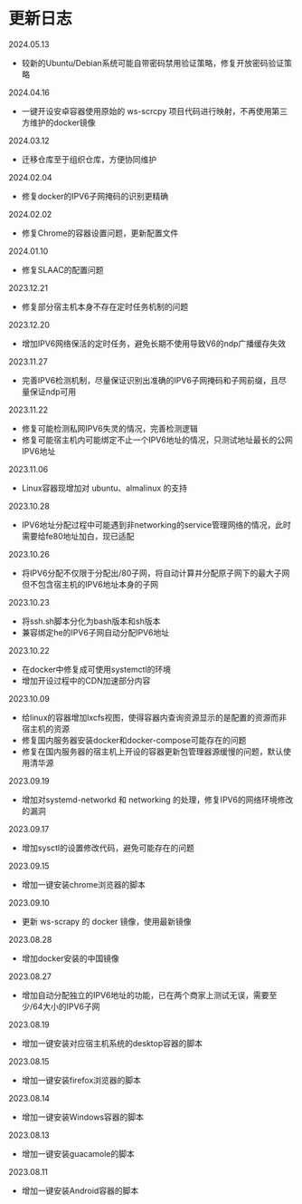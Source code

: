 # 更新日志

2024.05.13

- 较新的Ubuntu/Debian系统可能自带密码禁用验证策略，修复开放密码验证策略

2024.04.16

- 一键开设安卓容器使用原始的 ws-scrcpy 项目代码进行映射，不再使用第三方维护的docker镜像

2024.03.12

- 迁移仓库至于组织仓库，方便协同维护

2024.02.04

- 修复docker的IPV6子网掩码的识别更精确

2024.02.02

- 修复Chrome的容器设置问题，更新配置文件

2024.01.10

- 修复SLAAC的配置问题

2023.12.21

- 修复部分宿主机本身不存在定时任务机制的问题

2023.12.20

- 增加IPV6网络保活的定时任务，避免长期不使用导致V6的ndp广播缓存失效

2023.11.27

- 完善IPV6检测机制，尽量保证识别出准确的IPV6子网掩码和子网前缀，且尽量保证ndp可用

2023.11.22

- 修复可能检测私网IPV6失灵的情况，完善检测逻辑
- 修复可能宿主机内可能绑定不止一个IPV6地址的情况，只测试地址最长的公网IPV6地址

2023.11.06

- Linux容器现增加对 ubuntu、almalinux 的支持

2023.10.28

- IPV6地址分配过程中可能遇到非networking的service管理网络的情况，此时需要给fe80地址加白，现已适配

2023.10.26

- 将IPV6分配不仅限于分配出/80子网，将自动计算并分配原子网下的最大子网但不包含宿主机的IPV6地址本身的子网

2023.10.23

- 将ssh.sh脚本分化为bash版本和sh版本
- 兼容绑定he的IPV6子网自动分配IPV6地址

2023.10.22

- 在docker中修复成可使用systemctl的环境
- 增加开设过程中的CDN加速部分内容

2023.10.09

- 给linux的容器增加lxcfs视图，使得容器内查询资源显示的是配置的资源而非宿主机的资源
- 修复国内服务器安装docker和docker-compose可能存在的问题
- 修复在国内服务器的宿主机上开设的容器更新包管理器源缓慢的问题，默认使用清华源

2023.09.19

- 增加对systemd-networkd 和 networking 的处理，修复IPV6的网络环境修改的漏洞

2023.09.17

- 增加sysctl的设置修改代码，避免可能存在的问题

2023.09.15

- 增加一键安装chrome浏览器的脚本

2023.09.10

- 更新 ws-scrapy 的 docker 镜像，使用最新镜像

2023.08.28

- 增加docker安装的中国镜像

2023.08.27

- 增加自动分配独立的IPV6地址的功能，已在两个商家上测试无误，需要至少/64大小的IPV6子网

2023.08.19

- 增加一键安装对应宿主机系统的desktop容器的脚本

2023.08.15

- 增加一键安装firefox浏览器的脚本

2023.08.14

- 增加一键安装Windows容器的脚本

2023.08.13

- 增加一键安装guacamole的脚本

2023.08.11

- 增加一键安装Android容器的脚本
